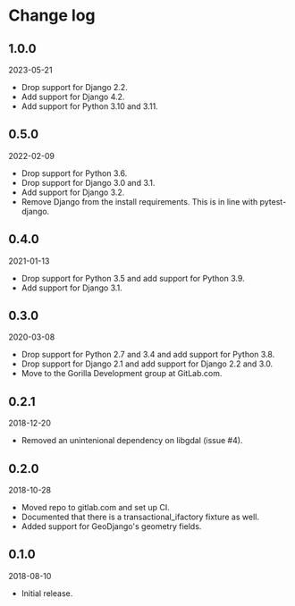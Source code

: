 # Change log

## 1.0.0

2023-05-21

* Drop support for Django 2.2.
* Add support for Django 4.2.
* Add support for Python 3.10 and 3.11.

## 0.5.0

2022-02-09

* Drop support for Python 3.6.
* Drop support for Django 3.0 and 3.1.
* Add support for Django 3.2.
* Remove Django from the install requirements.  This is in line with
  pytest-django.

## 0.4.0

2021-01-13

* Drop support for Python 3.5 and add support for Python 3.9.
* Add support for Django 3.1.


## 0.3.0

2020-03-08

* Drop support for Python 2.7 and 3.4 and add support for Python 3.8.
* Drop support for Django 2.1 and add support for Django 2.2 and 3.0.
* Move to the Gorilla Development group at GitLab.com.


## 0.2.1

2018-12-20

* Removed an unintenional dependency on libgdal (issue #4).


## 0.2.0

2018-10-28

* Moved repo to gitlab.com and set up CI.
* Documented that there is a transactional_ifactory fixture as well.
* Added support for GeoDjango's geometry fields.


## 0.1.0

2018-08-10

* Initial release.

